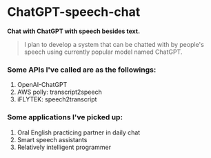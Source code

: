 # ChatGPT-speech-chat
**Chat with ChatGPT with speech besides text.**  
>I plan to develop a system that can be chatted with by people's speech using currently popular model named ChatGPT.  

### Some APIs I've called are as the followings:  
1. OpenAI-ChatGPT
2. AWS polly: transcript2speech
3. iFLYTEK: speech2transcript  

### Some applications I've picked up:  
1. Oral English practicing partner in daily chat  
2. Smart speech assistants  
3. Relatively intelligent programmer
